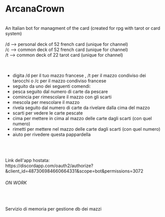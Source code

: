# ArcanaCrown
<br />
An Italian bot for managment of the card (created for rpg with tarot or card system)<br />
<br />
/d --> personal deck of 52 french card (unique for channel)<br />
/c --> common deck of 52 french card (unique for channel)<br />
/t --> common deck of 22 tarot card (unique for channel)<br />
<br /><br />
<ul>
<li>digita /d per il tuo mazzo francese , /t per il mazzo condiviso dei tarocchi o /c per il mazzo condiviso francese</li>
<li>seguito da uno dei seguenti comendi:</li> 
<li>pesca seguito dal numero di carte da pescare </li> 
<li>comincia per rimescolare il mazzo con gli scarti</li> 
<li>mescola per mescolare il mazzo</li> 
<li>rivela seguito dal numero di carte da rivelare dalla cima del mazzo </li> 
<li>scarti per vedere le carte pescate</li> 
<li>cima per mettere in cima al mazzo delle carte dagli scarti (con quel numero)</li> 
<li>rimetti per mettere nel mazzo delle carte dagli scarti (con quel numero)</li> 
<li>aiuto per rivedere questa pappardella</li>
</ul>
<br />
<br />
<br />
Link dell'app hostata:
<br />
https://discordapp.com/oauth2/authorize?&client_id=487306984660664331&scope=bot&permissions=3072
<br />
<h6>ON WORK</h6><br /><br />
Servizio di memoria per gestione db dei mazzi